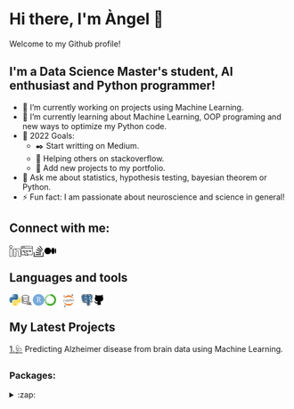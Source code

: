# Hi there, I'm Àngel 👋

Welcome to my Github profile!

## I'm a Data Science Master's student, AI enthusiast and Python programmer!

- 🔭 I’m currently working on projects using Machine Learning.
- 🌱 I’m currently learning about Machine Learning, OOP programing and new ways to optimize my Python code.
- :goal_net: 2022 Goals:
  - :black_nib: Start writting on Medium.
  - 🤝 Helping others on stackoverflow.
  - :floppy_disk: Add new projects to my portfolio.
- 💬 Ask me about statistics, hypothesis testing, bayesian theorem or Python.
- ⚡ Fun fact: I am passionate about neuroscience and science in general!

## Connect with me:

<a href="https://www.linkedin.com/in/angelbujalanceg"><img align="left" src="https://raw.githubusercontent.com/angelbujalance/angelbujalance/main/images/linkedin.png" alt="Angel | LinkedIn" width="21px"/></a>

<a href=""><img align="left" src="https://raw.githubusercontent.com/angelbujalance/angelbujalance/main/images/internet.png" alt="Angel | Web" width="21px"/></a>

<a href=""><img align="left" src="https://raw.githubusercontent.com/angelbujalance/angelbujalance/main/images/stack-overflow.png" alt="Angel | Stack Overflow" width="21px"/></a>

<a href=""><img align="left" src="https://raw.githubusercontent.com/angelbujalance/angelbujalance/main/images/medium.png" alt="Angel | Medium" width="21px"/></a>
<br />

## Languages and tools


<img align="left" src="https://raw.githubusercontent.com/angelbujalance/angelbujalance/main/images/python.png" width="21px"/></a>
<img align="left" src="https://raw.githubusercontent.com/angelbujalance/angelbujalance/main/images/sql-server.png" width="21px"/></a>
<img align="left" src="https://raw.githubusercontent.com/angelbujalance/angelbujalance/main/images/r.png" width="21px"/></a>
<img align="left" src="https://raw.githubusercontent.com/angelbujalance/angelbujalance/main/images/anaconda.png" width="21px"/></a>
<img align="left" src="https://raw.githubusercontent.com/angelbujalance/angelbujalance/main/images/jupyter.png" width="45px"/></a>
<img align="left" src="https://raw.githubusercontent.com/angelbujalance/angelbujalance/main/images/postgre.png" width="21px"/></a>
<img align="left" src="https://raw.githubusercontent.com/angelbujalance/angelbujalance/main/images/github.png" width="21px"/></a>

<br />



## My Latest Projects

[1.:stethoscope:](https://github.com/angelbujalance/Alzhemier-Classification) Predicting Alzheimer disease from brain data using Machine Learning.

### Packages:

<details>
  <summary>:zap: </summary>
    <br />
    
<!--START_SECTION:activity-->
<!--END_SECTION:activity-->
